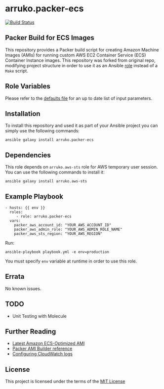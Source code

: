 # arruko.packer-ecs

[![Build Status](https://travis-ci.org/arruko/packer-ecs.svg?branch=master)](https://travis-ci.org/arruko/packer-ecs)

## Packer Build for ECS Images

This repository provides a Packer build script for creating Amazon Machine Images (AMIs) for running custom AWS EC2 Container Service (ECS) Container Instance images. This repository was forked from original repo, modifying project structure in order to use it as an Ansible [role](https://galaxy.ansible.com/arruko/packer-ecs) instead of a ```Make``` script.

## Role Variables

Please refer to the [defaults file](/defaults/main.yml) for an up to date list of input parameters.

## Installation

To install this repository and used it as part of your Ansible project you can simply use the following commands:

```
ansible galaxy install arruko.packer-ecs
```

## Dependencies

This role depends on ```arruko.aws-sts``` role for AWS temporary user session. You can use the following commands to install it:

```
ansible galaxy install arruko.aws-sts
```

## Example Playbook
```
- hosts: {{ env }}
  roles:
     - role: arruko.packer-ecs
  vars:
    packer_aws_account_id: "YOUR_AWS_ACCOUNT_ID"
    packer_aws_admin_role: "YOUR_AWS_ADMIN_ROLE_NAME"
    packer_aws_sts_region: "YOUR_AWS_REGION"
```
Run:

```
ansible-playbook playbook.yml -e env=production
```

You must specify ```env``` variable at runtime in order to use this role.

## Errata

No known issues.

## TODO

- Unit Testing with Molecule

## Further Reading

- [Latest Amazon ECS-Optimized AMI](http://docs.aws.amazon.com/AmazonECS/latest/developerguide/ecs-optimized_AMI.html)
- [Packer AMI Builder reference](https://www.packer.io/docs/builders/amazon-ebs.html)
- [Configuring CloudWatch logs](http://docs.aws.amazon.com/AmazonECS/latest/developerguide/using_cloudwatch_logs.html)

## License

This project is licensed under the terms of the [MIT License](/LICENSE)
